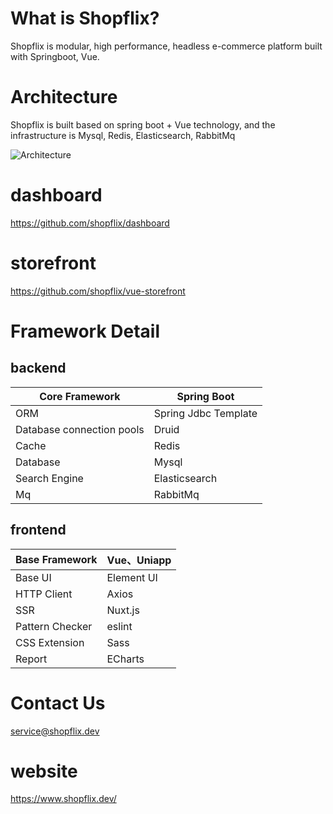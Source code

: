 # What is Shopflix?

Shopflix is modular, high performance, headless e-commerce platform built with Springboot, Vue.

# Architecture

Shopflix is built based on spring boot + Vue technology, and the infrastructure is Mysql, Redis, Elasticsearch, RabbitMq

![Architecture](https://www.shopflix.dev/images/Architecture_Overview.png) 



# dashboard

https://github.com/shopflix/dashboard

# storefront

https://github.com/shopflix/vue-storefront




# Framework Detail

## backend

| Core Framework             | Spring Boot          |
| -------------------------- | -------------------- |
| ORM                        | Spring Jdbc Template |
| Database  connection pools | Druid                |
| Cache                      | Redis                |
| Database                   | Mysql                |
| Search  Engine             | Elasticsearch        |
| Mq                         | RabbitMq             |



## frontend

| Base Framework   | Vue、Uniapp |
| ---------------- | ----------- |
| Base  UI         | Element UI  |
| HTTP  Client     | Axios       |
| SSR              | Nuxt.js     |
| Pattern  Checker | eslint      |
| CSS  Extension   | Sass        |
| Report           | ECharts     |

# Contact Us

service@shopflix.dev



# website

https://www.shopflix.dev/



